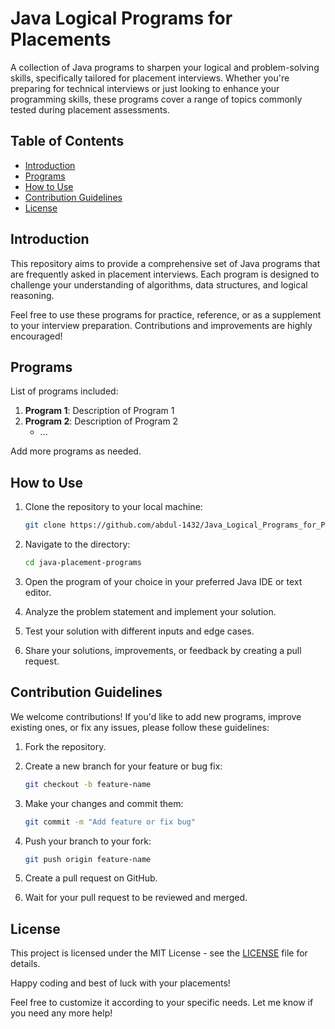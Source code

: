 # Java Logical Programs for Placements

A collection of Java programs to sharpen your logical and problem-solving skills, specifically tailored for placement interviews. Whether you're preparing for technical interviews or just looking to enhance your programming skills, these programs cover a range of topics commonly tested during placement assessments.

## Table of Contents

- [Introduction](#introduction)
- [Programs](#programs)
- [How to Use](#how-to-use)
- [Contribution Guidelines](#contribution-guidelines)
- [License](#license)

## Introduction

This repository aims to provide a comprehensive set of Java programs that are frequently asked in placement interviews. Each program is designed to challenge your understanding of algorithms, data structures, and logical reasoning.

Feel free to use these programs for practice, reference, or as a supplement to your interview preparation. Contributions and improvements are highly encouraged!

## Programs

List of programs included:

1. **Program 1**: Description of Program 1
2. **Program 2**: Description of Program 2
   - ...

Add more programs as needed.

## How to Use

1. Clone the repository to your local machine:

   ```bash
   git clone https://github.com/abdul-1432/Java_Logical_Programs_for_Placements/tree/main
   ```

2. Navigate to the directory:

   ```bash
   cd java-placement-programs
   ```

3. Open the program of your choice in your preferred Java IDE or text editor.

4. Analyze the problem statement and implement your solution.

5. Test your solution with different inputs and edge cases.

6. Share your solutions, improvements, or feedback by creating a pull request.

## Contribution Guidelines

We welcome contributions! If you'd like to add new programs, improve existing ones, or fix any issues, please follow these guidelines:

1. Fork the repository.

2. Create a new branch for your feature or bug fix:

   ```bash
   git checkout -b feature-name
   ```

3. Make your changes and commit them:

   ```bash
   git commit -m "Add feature or fix bug"
   ```

4. Push your branch to your fork:

   ```bash
   git push origin feature-name
   ```

5. Create a pull request on GitHub.

6. Wait for your pull request to be reviewed and merged.

## License

This project is licensed under the MIT License - see the [LICENSE](LICENSE) file for details.

Happy coding and best of luck with your placements!


Feel free to customize it according to your specific needs. Let me know if you need any more help!
